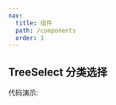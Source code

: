 ```yaml
---
nav:
  title: 组件
  path: /components
  order: 1
---
```


## TreeSelect 分类选择

代码演示:

<code src="./demo/basic.jsx" ></code>

<API></API>
